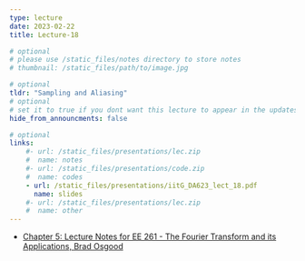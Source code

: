 ```yaml
---
type: lecture
date: 2023-02-22
title: Lecture-18

# optional
# please use /static_files/notes directory to store notes
# thumbnail: /static_files/path/to/image.jpg

# optional
tldr: "Sampling and Aliasing"
# optional
# set it to true if you dont want this lecture to appear in the updates section
hide_from_announcments: false

# optional
links: 
    #- url: /static_files/presentations/lec.zip
    #  name: notes
    #- url: /static_files/presentations/code.zip
    #  name: codes
    - url: /static_files/presentations/iitG_DA623_lect_18.pdf
      name: slides
    #- url: /static_files/presentations/lec.zip
    #  name: other
---
```


- [Chapter 5: Lecture Notes for EE 261 - The Fourier Transform and its Applications, Brad Osgood](https://see.stanford.edu/materials/lsoftaee261/book-fall-07.pdf)

<!-- **Demos:**
- [Convolution Demo 1](https://dspillustrations.com/pages/posts/misc/convolution-examples-and-the-convolution-integral.html)
- [Convolution Demo 2](https://lpsa.swarthmore.edu/Convolution/CI.html)

**Viewings:**
- [Anatomy of human ear](https://www.youtube.com/watch?v=3G5jiXl2LSM) -->
